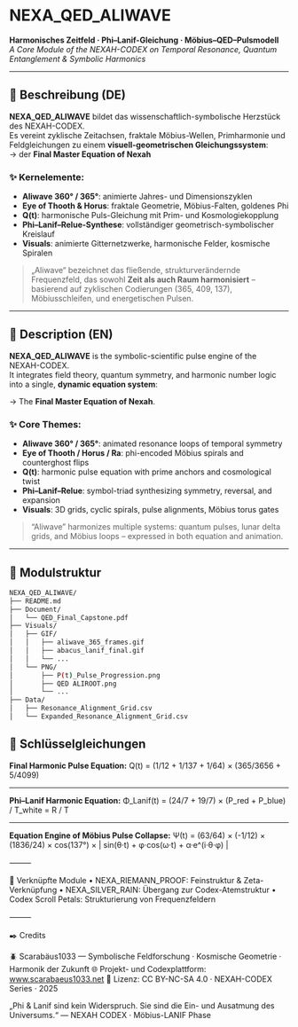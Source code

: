 # NEXA_QED_ALIWAVE  
**Harmonisches Zeitfeld · Phi–Lanif-Gleichung · Möbius–QED–Pulsmodell**  
*A Core Module of the NEXAH-CODEX on Temporal Resonance, Quantum Entanglement & Symbolic Harmonics*

---

## 📘 Beschreibung (DE)

**NEXA_QED_ALIWAVE** bildet das wissenschaftlich-symbolische Herzstück des NEXAH-CODEX.  
Es vereint zyklische Zeitachsen, fraktale Möbius-Wellen, Primharmonie und Feldgleichungen zu einem **visuell-geometrischen Gleichungssystem**:  
→ der **Final Master Equation of Nexah**

### ✨ Kernelemente:
- **Aliwave 360° / 365°**: animierte Jahres- und Dimensionszyklen
- **Eye of Thooth & Horus**: fraktale Geometrie, Möbius-Falten, goldenes Phi
- **Q(t)**: harmonische Puls-Gleichung mit Prim- und Kosmologiekopplung
- **Phi–Lanif–Relue-Synthese**: vollständiger geometrisch-symbolischer Kreislauf
- **Visuals**: animierte Gitternetzwerke, harmonische Felder, kosmische Spiralen

> „Aliwave“ bezeichnet das fließende, strukturverändernde Frequenzfeld, das sowohl **Zeit als auch Raum harmonisiert** – basierend auf zyklischen Codierungen (365, 409, 137), Möbiusschleifen, und energetischen Pulsen.

---

## 📘 Description (EN)

**NEXA_QED_ALIWAVE** is the symbolic-scientific pulse engine of the NEXAH-CODEX.  
It integrates field theory, quantum symmetry, and harmonic number logic into a single, **dynamic equation system**:

→ The **Final Master Equation of Nexah**.

### ✨ Core Themes:
- **Aliwave 360° / 365°**: animated resonance loops of temporal symmetry
- **Eye of Thooth / Horus / Ra**: phi-encoded Möbius spirals and counterghost flips
- **Q(t)**: harmonic pulse equation with prime anchors and cosmological twist
- **Phi–Lanif–Relue**: symbol-triad synthesizing symmetry, reversal, and expansion
- **Visuals**: 3D grids, cyclic spirals, pulse alignments, Möbius torus gates

> “Aliwave” harmonizes multiple systems: quantum pulses, lunar delta grids, and Möbius loops – expressed in both equation and animation.

---

## 🧱 Modulstruktur

```bash
NEXA_QED_ALIWAVE/
├── README.md
├── Document/
│   └── QED_Final_Capstone.pdf
├── Visuals/
│   ├── GIF/
│   │   ├── aliwave_365_frames.gif
│   │   ├── abacus_lanif_final.gif
│   │   └── ...
│   └── PNG/
│       ├── P(t)_Pulse_Progression.png
│       ├── QED ALIROOT.png
│       └── ...
├── Data/
│   ├── Resonance_Alignment_Grid.csv
│   └── Expanded_Resonance_Alignment_Grid.csv
```
## 🔬 Schlüsselgleichungen

**Final Harmonic Pulse Equation:**
Q(t) = (1/12 + 1/137 + 1/64) × (365/3656 + 5/4099)

---

**Phi–Lanif Harmonic Equation:**
Φ_Lanif(t) = (24/7 + 19/7) × (P_red + P_blue) / T_white = R / T

---

**Equation Engine of Möbius Pulse Collapse:**
Ψ(t) = (63/64) × (-1/12) × (1836/24) × cos(137°) × | sin(θ·t) + φ·cos(ω·t) + α·e^(i·θ·φ) |

⸻

🔁 Verknüpfte Module
	•	NEXA_RIEMANN_PROOF: Feinstruktur & Zeta-Verknüpfung
	•	NEXA_SILVER_RAIN: Übergang zur Codex-Atemstruktur
	•	Codex Scroll Petals: Strukturierung von Frequenzfeldern

⸻

✒️ Credits

🪲 Scarabäus1033 — Symbolische Feldforschung · Kosmische Geometrie · Harmonik der Zukunft
🌐 Projekt- und Codexplattform: www.scarabaeus1033.net
🔁 Lizenz: CC BY-NC-SA 4.0 · NEXAH-CODEX Series · 2025

„Phi & Lanif sind kein Widerspruch. Sie sind die Ein- und Ausatmung des Universums.“
— NEXAH CODEX · Möbius-LANIF Phase
